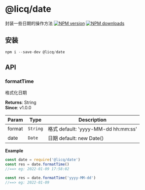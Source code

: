 
# @licq/date

封装一些日期的操作方法
[![NPM version][npm-image]][npm-url] [![NPM downloads][download-image]][download-url]

[npm-image]: http://img.shields.io/npm/v/@licq/date.svg?style=flat-square
[npm-url]: http://npmjs.org/package/@licq/date
[download-image]: https://img.shields.io/npm/dm/@licq/date.svg?style=flat-square
[download-url]: https://npmjs.org/package/@licq/date
## 安装

```js
npm i --save-dev @licq/date
```

## API
### formatTime 

格式化日期


**Returns**: String  
**Since**: v1.0.0  

| Param | Type | Description |
| --- | --- | --- |
| format | <code>String</code> | 格式 default: 'yyyy-MM-dd hh:mm:ss' |
| date | <code>Date</code> | 日期 default: new Date() |

**Example**  
```js
const date = require('@licq/date')
const res = date.formatTime()
//==> eg: 2022-01-09 17:58:02

const res = date.formatTime('yyyy-MM-dd')
//==> eg: 2022-01-09
```
